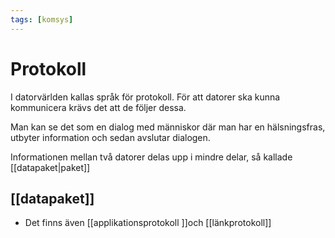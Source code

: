 ```yaml
---
tags: [komsys]
---
```

# Protokoll 
I datorvärlden kallas språk för protokoll. För att datorer ska kunna kommunicera krävs det att de följer dessa.

Man kan se det som en dialog med människor där man har en hälsningsfras, utbyter information och sedan avslutar dialogen.

Informationen mellan två datorer delas upp i mindre delar, så kallade [[datapaket|paket]] 

## [[datapaket]]

- Det finns även [[applikationsprotokoll ]]och [[länkprotokoll]]